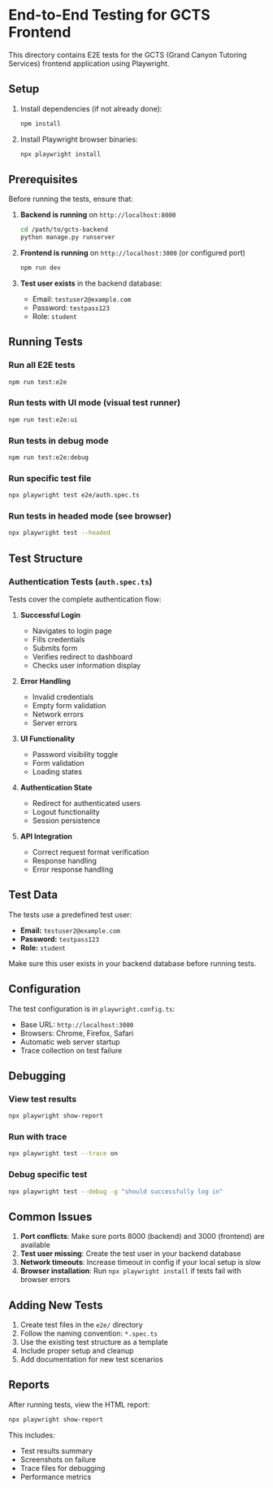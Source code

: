 # End-to-End Testing for GCTS Frontend

This directory contains E2E tests for the GCTS (Grand Canyon Tutoring Services) frontend application using Playwright.

## Setup

1. Install dependencies (if not already done):
   ```bash
   npm install
   ```

2. Install Playwright browser binaries:
   ```bash
   npx playwright install
   ```

## Prerequisites

Before running the tests, ensure that:

1. **Backend is running** on `http://localhost:8000`
   ```bash
   cd /path/to/gcts-backend
   python manage.py runserver
   ```

2. **Frontend is running** on `http://localhost:3000` (or configured port)
   ```bash
   npm run dev
   ```

3. **Test user exists** in the backend database:
   - Email: `testuser2@example.com`
   - Password: `testpass123`
   - Role: `student`

## Running Tests

### Run all E2E tests
```bash
npm run test:e2e
```

### Run tests with UI mode (visual test runner)
```bash
npm run test:e2e:ui
```

### Run tests in debug mode
```bash
npm run test:e2e:debug
```

### Run specific test file
```bash
npx playwright test e2e/auth.spec.ts
```

### Run tests in headed mode (see browser)
```bash
npx playwright test --headed
```

## Test Structure

### Authentication Tests (`auth.spec.ts`)

Tests cover the complete authentication flow:

1. **Successful Login**
   - Navigates to login page
   - Fills credentials
   - Submits form
   - Verifies redirect to dashboard
   - Checks user information display

2. **Error Handling**
   - Invalid credentials
   - Empty form validation
   - Network errors
   - Server errors

3. **UI Functionality**
   - Password visibility toggle
   - Form validation
   - Loading states

4. **Authentication State**
   - Redirect for authenticated users
   - Logout functionality
   - Session persistence

5. **API Integration**
   - Correct request format verification
   - Response handling
   - Error response handling

## Test Data

The tests use a predefined test user:
- **Email:** `testuser2@example.com`
- **Password:** `testpass123`
- **Role:** `student`

Make sure this user exists in your backend database before running tests.

## Configuration

The test configuration is in `playwright.config.ts`:
- Base URL: `http://localhost:3000`
- Browsers: Chrome, Firefox, Safari
- Automatic web server startup
- Trace collection on test failure

## Debugging

### View test results
```bash
npx playwright show-report
```

### Run with trace
```bash
npx playwright test --trace on
```

### Debug specific test
```bash
npx playwright test --debug -g "should successfully log in"
```

## Common Issues

1. **Port conflicts**: Make sure ports 8000 (backend) and 3000 (frontend) are available
2. **Test user missing**: Create the test user in your backend database
3. **Network timeouts**: Increase timeout in config if your local setup is slow
4. **Browser installation**: Run `npx playwright install` if tests fail with browser errors

## Adding New Tests

1. Create test files in the `e2e/` directory
2. Follow the naming convention: `*.spec.ts`
3. Use the existing test structure as a template
4. Include proper setup and cleanup
5. Add documentation for new test scenarios

## Reports

After running tests, view the HTML report:
```bash
npx playwright show-report
```

This includes:
- Test results summary
- Screenshots on failure
- Trace files for debugging
- Performance metrics